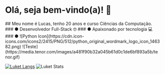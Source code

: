 <H1>Olá, seja bem-vindo(a)! 🤖</H1>
## Meu nome é Lucas, tenho 20 anos e curso Ciências da Computação.
 ### ● Desenvolvedor Full-Stack 🤓
 ### ● Apaixonado por tecnologia 💻
 ### ● ![Python Icon](https://cdn.icon-icons.com/icons2/2415/PNG/512/python_original_wordmark_logo_icon_146382.png)
![Teste](https://media.tenor.com/images/a481f90b32a045b61d0c1de6bf893a5b/tenor.gif)
 
[![Luket Langs](https://github-readme-stats.vercel.app/api/top-langs/?username=luketflp&layout=compact&theme=radical)](https://github.com/luketflp/github-readme-stats)
![Luket Stats](https://github-readme-stats.vercel.app/api?username=luketflp&theme=radical&show_icons=true)
